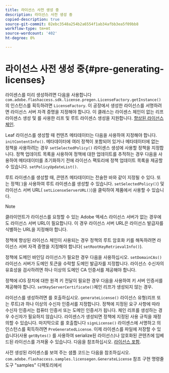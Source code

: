 ```yaml
---
title: 라이선스 사전 생성 중
description: 라이선스 사전 생성 중
copied-description: true
source-git-commit: 02ebc3548a254b2a6554f1ab34afbb3ea5f09bb8
workflow-type: tm+mt
source-wordcount: '402'
ht-degree: 0%

---
```


# 라이선스 사전 생성 중{#pre-generating-licenses}

라이센스를 미리 생성하려면 다음을 사용합니다 `com.adobe.flashaccess.sdk.license.pregen.LicenseFactory.getInstance()` 의 인스턴스를 획득하려면 `LicenseFactory`. 이 공장에서 생성한 라이선스를 서명하려면 라이선스 서버 자격 증명을 지정해야 합니다. 이 클래스는 라이센스 체인이 없는 리프 라이센스 생성 및 를 사용한 리프 및 루트 라이센스 생성을 지원합니다. [향상된 라이선스 체인](../../aaxs-protecting-content/content-introduction/content-usage-rules/content-other-policy-options/content-enhanced-license-chaining.md).

Leaf 라이선스를 생성할 때 컨텐츠 메타데이터는 다음을 사용하여 지정해야 합니다. `initContentInfo()`. 메타데이터에 여러 정책이 포함되어 있거나 메타데이터에 없는 정책을 사용하려는 경우 `setSelectedPolicy()` 라이센스 생성에 사용할 정책을 지정합니다. 정책 업데이트 목록을 사용하여 정책에 대한 업데이트를 추적하는 경우 다음을 사용하여 메타데이터를 초기화하기 전에 라이선스 팩토리에 정책 업데이트 목록을 제공할 수 있습니다. `setPolicyUpdateList()`.

루트 라이센스를 생성할 때, 콘텐츠 메타데이터는 전술한 바와 같이 지정될 수 있다. 또는 정책( )을 사용하여 루트 라이센스를 생성할 수 있습니다. `setSelectedPolicy()`) 및 라이선스 서버 URL( `setLicenseServerURL()`)을 클릭하여 제품에서 사용할 수 있습니다.

>[!NOTE]
>
>클라이언트가 라이선스를 요청할 수 있는 Adobe 액세스 라이선스 서버가 없는 경우에도 라이선스 서버 URL이 필요합니다. 이 경우 라이선스 서버 URL은 라이선스 발급자를 식별하는 URL을 지정해야 합니다.

정책에 향상된 라이선스 체인이 사용되는 경우 정책의 루트 암호화 키를 해독하려면 라이선스 서버 자격 증명을 지정해야 합니다( `setRootKeyRetrievalInfo()`).

정책에 도메인 바인딩 라이선스가 필요한 경우 다음을 사용하십시오. `setDomainCAs()` 라이선스 서버가 도메인 토큰을 수락할 도메인 발급자를 지정합니다. 라이선스 수신자의 유효성을 검사하려면 하나 이상의 도메인 CA 인증서를 제공해야 합니다.

정책에 iOS 장치에 대한 원격 키 전달이 필요한 경우 다음을 사용하여 키 서버 인증서를 제공해야 합니다. `setKeyServerCertificate()`체인 리프가 생성되지 않는 경우.

라이선스를 생성하려면 를 호출하십시오. `generateLicense()` 라이선스 유형(리프 또는 루트)과 하나 이상의 수신자 인증서를 지정합니다. 정책에 지정된 요구 사항에 따라 수신자 인증서는 컴퓨터 인증서 또는 도메인 인증서가 됩니다. 체인 리프를 생성하는 경우 수신자가 필요하지 않습니다. 라이센스가 생성되면 정책에 지정된 사용 규칙을 재정의할 수 있습니다. 마지막으로 를 호출합니다 `signLicense()` 라이센스에 서명하고 의 인스턴스를 획득하려면 `PreGeneratedLicense`. 이제 라이센스를 파일에 저장할 수 있습니다(사용 `getBytes()` 를 사용하여 serialize된 라이선스)나 암호화된 콘텐츠에 임베드된 라이선스를 가져올 수 있습니다. 다음을 참조하십시오. [라이선스 포함](../../aaxs-protecting-content/content-pre-generating-and-embedded-licenses/content-embedding-licenses.md).

사전 생성된 라이센스를 보여 주는 샘플 코드는 다음을 참조하십시오. `com.adobe.flashaccess.samples.licensegen.GenerateLicense` 참조 구현 명령줄 도구 &quot;samples&quot; 디렉토리에서
